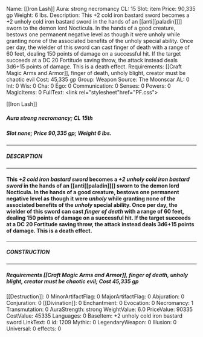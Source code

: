 Name: [[Iron Lash]]
Aura: strong necromancy
CL: 15
Slot: item
Price: 90,335 gp
Weight: 6 lbs.
Description: This +2 cold iron bastard sword becomes a +2 unholy cold iron bastard sword in the hands of an [[anti[[paladin]]]] sworn to the demon lord Nocticula. In the hands of a good creature, bestows one permanent negative level as though it were unholy while granting none of the associated benefits of the unholy special ability. Once per day, the wielder of this sword can cast finger of death with a range of 60 feet, dealing 150 points of damage on a successful hit. If the target succeeds at a DC 20 Fortitude saving throw, the attack instead deals 3d6+15 points of damage. This is a death effect.
Requirements: [[Craft Magic Arms and Armor]], finger of death, unholy blight, creator must be chaotic evil
Cost: 45,335 gp
Group: Weapon
Source: The Moonscar
AL: 0
Int: 0
Wis: 0
Cha: 0
Ego: 0
Communication: 0
Senses: 0
Powers: 0
MagicItems: 0
FullText: <link rel="stylesheet"href="PF.css"><div class="heading"><p class="alignleft">[[Iron Lash]]</p><div style="clear: both;"></div></div><div><h5><b>Aura </b>strong necromancy; <b>CL </b>15th</h5><h5><b>Slot </b>none; <b>Price </b>90,335 gp; <b>Weight </b>6 lbs.</h5></div><hr/><div><h5><b>DESCRIPTION</b></h5></div><hr/><div><h4><p>This <i>+2 cold iron bastard sword</i> becomes a <i>+2 <i>unholy</i> cold iron bastard sword</i> in the hands of an [[anti[[paladin]]]] sworn to the demon lord Nocticula. In the hands of a good creature, bestows one permanent negative level as though it were <i>unholy</i> while granting none of the associated benefits of the <i>unholy</i> special ability. Once per day, the wielder of this sword can cast <i>finger of death</i> with a range of 60 feet, dealing 150 points of damage on a successful hit. If the target succeeds at a DC 20 Fortitude saving throw, the attack instead deals 3d6+15 points of damage. This is a death effect.</p></h4></div><hr/><div><h5><b>CONSTRUCTION</b></h5></div><hr/><div><h5><b>Requirements </b>[[Craft Magic Arms and Armor]], <i>finger of death</i>, <i>unholy blight</i>, creator must be chaotic evil; <b>Cost </b>45,335 gp</h5></div>
[[Destruction]]: 0
MinorArtifactFlag: 0
MajorArtifactFlag: 0
Abjuration: 0
Conjuration: 0
[[Divination]]: 0
Enchantment: 0
Evocation: 0
Necromancy: 1
Transmutation: 0
AuraStrength: strong
WeightValue: 6.0
PriceValue: 90335
CostValue: 45335
Languages: 0
BaseItem: +2 unholy cold iron bastard sword
LinkText: 0
id: 1209
Mythic: 0
LegendaryWeapon: 0
Illusion: 0
Universal: 0
effects: 0

